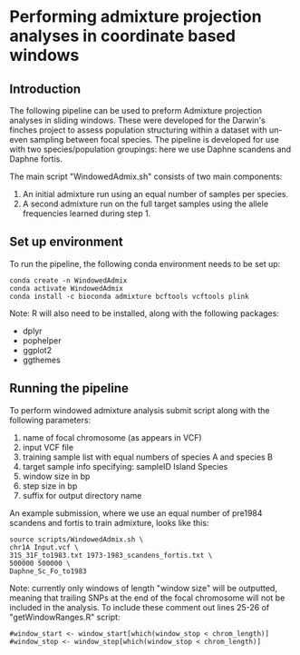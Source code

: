# Performing admixture projection analyses in coordinate based windows

## Introduction
The following pipeline can be used to preform Admixture projection analyses in sliding windows. These were developed for the Darwin's finches project to assess population structuring within a dataset with un-even sampling between focal species. The pipeline is developed for use with two species/population groupings: here we use Daphne scandens and Daphne fortis.

The main script "WindowedAdmix.sh" consists of two main components:

1. An initial admixture run using an equal number of samples per species.
2. A second admixture run on the full target samples using the allele frequencies learned during step 1.

## Set up environment
To run the pipeline, the following conda environment needs to be set up:
```
conda create -n WindowedAdmix
conda activate WindowedAdmix
conda install -c bioconda admixture bcftools vcftools plink
```

Note: R will also need to be installed, along with the following packages:
- dplyr
- pophelper
- ggplot2
- ggthemes

## Running the pipeline
To perform windowed admixture analysis submit script along with the following parameters:
1. name of focal chromosome (as appears in VCF)
2. input VCF file
3. training sample list with equal numbers of species A and species B
4. target sample info specifying: sampleID  Island  Species
5. window size in bp
6. step size in bp
7. suffix for output directory name

An example submission, where we use an equal number of pre1984 scandens and fortis to train admixture, looks like this:
```
source scripts/WindowedAdmix.sh \
chr1A Input.vcf \
31S_31F_to1983.txt 1973-1983_scandens_fortis.txt \
500000 500000 \
Daphne_Sc_Fo_to1983
```
Note: currently only windows of length "window size" will be outputted, meaning that trailing SNPs at the end of the focal chromosome will not be included in the analysis. To include these comment out lines 25-26 of "getWindowRanges.R" script:
```
#window_start <- window_start[which(window_stop < chrom_length)]
#window_stop <- window_stop[which(window_stop < chrom_length)]
```
